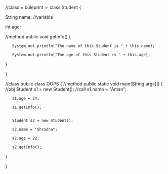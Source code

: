 //class = buleprint ✓
class Student {

   String name;  //variable

   int age;

 
//method
   public void getInfo() {  

       System.out.println("The name of this Student is " + this.name);

       System.out.println("The age of this Student is " + this.age);

   }

}

//class
public class OOPS {
//method
   public static void main(String args[]) {
//obj
       Student s1 = new Student();
//call
       s1.name = "Aman";

       s1.age = 24;

       s1.getInfo();


       Student s2 = new Student();

       s2.name = "Shradha";

       s2.age = 22;

       s2.getInfo();

   }

}